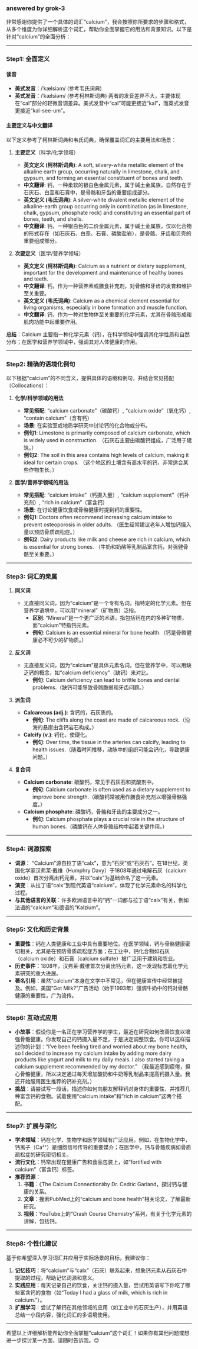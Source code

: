 ### answered by grok-3
非常感谢你提供了一个具体的词汇“calcium”，我会按照你所要求的步骤和格式，从多个维度为你详细解析这个词汇，帮助你全面掌握它的用法和背景知识。以下是针对“calcium”的全面分析：

---

### Step1: 全面定义

#### 读音
- **美式发音**：/ˈkælsiəm/ (参考韦氏词典)
- **英式发音**：/ˈkælsiəm/ (参考柯林斯词典)
两者的发音差异不大，主要体现在“cal”部分的轻微音调差异。美式发音中“cal”可能更接近“kal”，而英式发音更接近“kal-see-um”。

#### 主要定义与中文翻译
以下定义参考了柯林斯词典和韦氏词典，确保覆盖词汇的主要用法和场景：

1. **主要定义**（科学/化学领域）
   - **英文定义 (柯林斯词典)**: A soft, silvery-white metallic element of the alkaline earth group, occurring naturally in limestone, chalk, and gypsum, and forming an essential constituent of bones and teeth.
   - **中文翻译**: 钙，一种柔软的银白色金属元素，属于碱土金属族，自然存在于石灰石、白垩和石膏中，是骨骼和牙齿的重要组成部分。
   - **英文定义 (韦氏词典)**: A silver-white divalent metallic element of the alkaline-earth group occurring only in combination (as in limestone, chalk, gypsum, phosphate rock) and constituting an essential part of bones, teeth, and shells.
   - **中文翻译**: 钙，一种银白色的二价金属元素，属于碱土金属族，仅以化合物的形式存在（如石灰石、白垩、石膏、磷酸盐岩），是骨骼、牙齿和贝壳的重要组成部分。

2. **次要定义**（医学/营养学领域）
   - **英文定义 (柯林斯词典)**: Calcium as a nutrient or dietary supplement, important for the development and maintenance of healthy bones and teeth.
   - **中文翻译**: 钙，作为一种营养素或膳食补充剂，对骨骼和牙齿的发育和维护至关重要。
   - **英文定义 (韦氏词典)**: Calcium as a chemical element essential for living organisms, especially in bone formation and muscle function.
   - **中文翻译**: 钙，作为一种对生物体至关重要的化学元素，尤其在骨骼形成和肌肉功能中起重要作用。

**总结**：Calcium 主要指一种化学元素（钙），在科学领域中强调其化学性质和自然分布；在医学和营养学领域中，强调其对人体健康的作用。

---

### Step2: 精确的语境化例句

以下根据“calcium”的不同含义，提供具体的语境和例句，并结合常见搭配（Collocations）：

1. **化学/科学领域的用法**
   - **常见搭配**: “calcium carbonate”（碳酸钙）, “calcium oxide”（氧化钙）, “contain calcium”（含有钙）
   - **场景**: 在实验室或地质学研究中讨论钙的化合物或分布。
   - **例句1**: Limestone is primarily composed of calcium carbonate, which is widely used in construction.
     （石灰石主要由碳酸钙组成，广泛用于建筑。）
   - **例句2**: The soil in this area contains high levels of calcium, making it ideal for certain crops.
     （这个地区的土壤含有高水平的钙，非常适合某些作物生长。）

2. **医学/营养学领域的用法**
   - **常见搭配**: “calcium intake”（钙摄入量）, “calcium supplement”（钙补充剂）, “rich in calcium”（富含钙）
   - **场景**: 在讨论健康饮食或骨骼健康时提到钙的重要性。
   - **例句1**: Doctors often recommend increasing calcium intake to prevent osteoporosis in older adults.
     （医生经常建议老年人增加钙摄入量以预防骨质疏松症。）
   - **例句2**: Dairy products like milk and cheese are rich in calcium, which is essential for strong bones.
     （牛奶和奶酪等乳制品富含钙，对强健骨骼至关重要。）

---

### Step3: 词汇的亲属

1. **同义词**
   - 无直接同义词，因为“calcium”是一个专有名词，指特定的化学元素。但在营养学语境中，可以用“mineral”（矿物质）泛指。
     - **区别**: “Mineral”是一个更广泛的术语，指包括钙在内的多种矿物质，而“calcium”特指钙元素。
     - **例句**: Calcium is an essential mineral for bone health.（钙是骨骼健康必不可少的矿物质。）

2. **反义词**
   - 无直接反义词，因为“calcium”是具体元素名词。但在营养学中，可以用缺乏钙的概念，如“calcium deficiency”（缺钙）来对比。
     - **例句**: Calcium deficiency can lead to brittle bones and dental problems.（缺钙可能导致骨骼脆弱和牙齿问题。）

3. **派生词**
   - **Calcareous (adj.)**: 含钙的，石灰质的。
     - **例句**: The cliffs along the coast are made of calcareous rock.（沿海的悬崖由含钙岩石构成。）
   - **Calcify (v.)**: 钙化，使硬化。
     - **例句**: Over time, the tissue in the arteries can calcify, leading to health issues.（随着时间推移，动脉中的组织可能会钙化，导致健康问题。）

4. **复合词**
   - **Calcium carbonate**: 碳酸钙，常见于石灰石和抗酸剂中。
     - **例句**: Calcium carbonate is often used as a dietary supplement to improve bone strength.（碳酸钙常被用作膳食补充剂以增强骨骼强度。）
   - **Calcium phosphate**: 磷酸钙，骨骼和牙齿的主要成分之一。
     - **例句**: Calcium phosphate plays a crucial role in the structure of human bones.（磷酸钙在人体骨骼结构中起着关键作用。）

---

### Step4: 词源探索

- **词源**： “Calcium”源自拉丁语“calx”，意为“石灰”或“石灰石”。在18世纪，英国化学家汉弗莱·戴维（Humphry Davy）于1808年通过电解石灰（calcium oxide）首次分离出钙元素，并以“calx”为基础命名了这一元素。
- **演变**：从拉丁语“calx”到现代英语“calcium”，体现了化学元素命名的科学化过程。
- **与其他语言的关联**：许多欧洲语言中的“钙”一词都与拉丁语“calx”有关，例如法语的“calcium”和德语的“Kalzium”。

---

### Step5: 文化和历史背景

- **重要性**：钙在人类健康和工业中具有重要地位。在医学领域，钙与骨骼健康密切相关，尤其是在预防骨质疏松症方面；在工业中，钙化合物如石灰（calcium oxide）和石膏（calcium sulfate）被广泛用于建筑和农业。
- **历史事件**：1808年，汉弗莱·戴维首次分离出钙元素，这一发现标志着化学元素研究的重大进展。
- **著名引用**：虽然“calcium”本身在文学中不常见，但在健康宣传中经常被提及。例如，美国“Got Milk?”广告活动（始于1993年）强调牛奶中的钙对骨骼健康的重要性，广为流传。

---

### Step6: 互动式应用

- **小故事**：假设你是一名正在学习营养学的学生，最近在研究如何改善饮食以增强骨骼健康。你发现自己的钙摄入量不足，于是决定调整饮食。你可以这样描述你的计划：“I’ve been feeling tired and worried about my bone health, so I decided to increase my calcium intake by adding more dairy products like yogurt and milk to my daily meals. I also started taking a calcium supplement recommended by my doctor.” （我最近感到疲倦，担心骨骼健康，所以决定通过每天增加酸奶和牛奶等乳制品来提高钙摄入量。我还开始服用医生推荐的钙补充剂。）
- **挑战**：请尝试写一段话，描述你如何向朋友解释钙对身体的重要性，并推荐几种富含钙的食物。试着使用“calcium intake”和“rich in calcium”这两个搭配。

---

### Step7: 扩展与深化

- **学术领域**：钙在化学、生物学和医学领域有广泛应用。例如，在生物化学中，钙离子（Ca²⁺）是细胞信号传导的重要媒介；在医学中，钙与骨骼疾病如骨质疏松症的研究密切相关。
- **流行文化**：钙常出现在健康广告和食品包装上，如“fortified with calcium”（富含钙）标签。
- **推荐资源**：
  1. **书籍**：《The Calcium Connection》by Dr. Cedric Garland，探讨钙与健康的关系。
  2. **文章**：搜索PubMed上的“calcium and bone health”相关论文，了解最新研究。
  3. **视频**：YouTube上的“Crash Course Chemistry”系列，有关于化学元素的讲解，包括钙。

---

### Step8: 个性化建议

基于你希望深入学习词汇并应用于实际场景的目标，我建议你：
1. **记忆技巧**：将“calcium”与“calx”（石灰）联系起来，想象钙元素从石灰石中提取的过程，帮助记忆词源和意义。
2. **实践应用**：每天记录自己的饮食，关注钙的摄入量，尝试用英语写下你吃了哪些富含钙的食物（如“Today I had a glass of milk, which is rich in calcium.”）。
3. **扩展学习**：尝试了解钙在其他领域的应用（如工业中的石灰生产），并用英语总结一小段内容，强化词汇的多语境使用。

---

希望以上详细解析能帮助你全面掌握“calcium”这个词汇！如果你有其他问题或想进一步探讨某一方面，请随时告诉我。😊